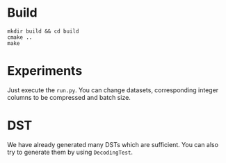 # Build
```
mkdir build && cd build
cmake ..
make
```

# Experiments
Just execute the `run.py`. You can change datasets, corresponding integer columns to be compressed and batch size.

# DST
We have already generated many DSTs which are sufficient. You can also try to generate them by using `DecodingTest`.